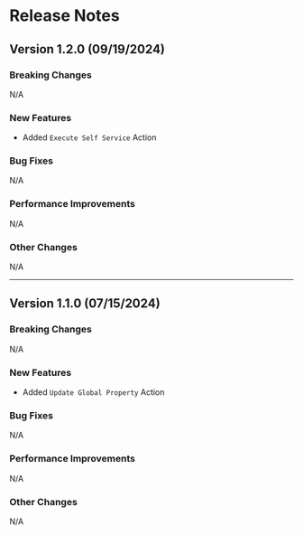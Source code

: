 # Release Notes

## Version 1.2.0 (09/19/2024)

### Breaking Changes

N/A

### New Features

- Added `Execute Self Service` Action

### Bug Fixes

N/A

### Performance Improvements

N/A

### Other Changes

N/A

---

## Version 1.1.0 (07/15/2024)

### Breaking Changes

N/A

### New Features

- Added `Update Global Property` Action

### Bug Fixes

N/A

### Performance Improvements

N/A

### Other Changes

N/A
